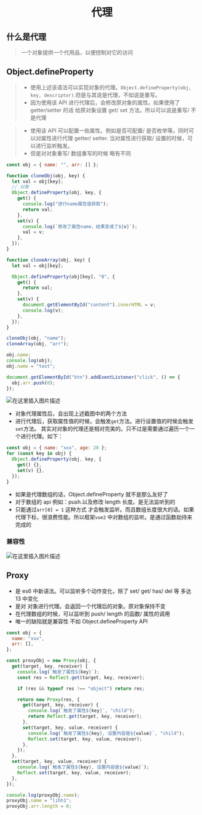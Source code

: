 <div align = "center"><h1>代理</h1></div>

## 什么是代理

> 一个对象提供一个代用品，以便控制对它的访问

## Object.defineProperty

> - 使用上述该语法可以实现对象的代理。`Object.defineProperty(obj, key, descriptor)`.但是与其说是代理，不如说是重写。
> - 因为使用该 API 进行代理后，会修改原对象的属性。如果使用了 getter/setter 的话 给原对象设置 get/ set 方法。所以可以说是重写/ 不是代理

> - 使用该 API 可以配置一些属性。例如是否可配置/ 是否枚举等。同时可以对属性进行代理 getter/ setter. 当对属性进行获取/ 设置的时候，可以进行监听触发。
> - 但是对对象重写/ 数组重写的时候 略有不同

```js
const obj = { name: "", arr: [] };

function cloneObj(obj, key) {
  let val = obj[key];
  // 对象
  Object.defineProperty(obj, key, {
    get() {
      console.log("进行name属性值获取");
      return val;
    },
    set(v) {
      console.log(`修改了属性name，结果变成了${v}`);
      val = v;
    },
  });
}

function cloneArray(obj, key) {
  let val = obj[key];

  Object.defineProperty(obj[key], "0", {
    get() {
      return val;
    },
    set(v) {
      document.getElementById("content").innerHTML = v;
      console.log(v);
    },
  });
}

cloneObj(obj, "name");
cloneArray(obj, "arr");

obj.name;
console.log(obj);
obj.name = "test";

document.getElementById("btn").addEventListener("click", () => {
  obj.arr.push(0);
});
```

![在这里插入图片描述](https://img-blog.csdnimg.cn/c708d62267bd4bb7951fe231b2c8df92.png)

- 对象代理属性后，会出现上述截图中的两个方法
- 进行代理后，获取属性值的时候，会触发`get`方法。进行设置值的时候会触发`set`方法。 其实对对象的代理还是相对完美的。只不过是需要通过遍历一个一个进行代理。如下：

```js
const obj = { name: "xxx", age: 20 };
for (const key in obj) {
  Object.defineProperty(obj, key, {
    get() {},
    set(v) {},
  });
}
```

- 如果是代理数组的话，Object.defineProperty 就不是那么友好了
- 对于数组的 api 例如：push.以及修改 length 长度。是无法监听到的
- 只能通过`arr[0] = 1` 这种方式 才会触发监听。而且数组长度很大的话。如果代理下标，很浪费性能。所以框架`vue2` 中对数组的监听。是通过函数劫持来完成的

### 兼容性

![在这里插入图片描述](https://img-blog.csdnimg.cn/1caf9b5814234993a5814b6c8c1f1a79.png)

## Proxy

- 是 es6 中新语法。可以监听多个动作变化，除了 set/ get/ has/ del 等 多达 13 中变化
- 是对 对象进行代理。会返回一个代理后的对象。原对象保持不变
- 在代理数组的时候，可以监听到 push/ length 的函数/ 属性的调用
- 唯一的缺陷就是兼容性 不如 Object.defineProperty API

```js
const obj = {
  name: "xxx",
  arr: [],
};

const proxyObj = new Proxy(obj, {
  get(target, key, receiver) {
    console.log(`触发了属性${key}`);
    const res = Reflect.get(target, key, receiver);

    if (res && typeof res !== "object") return res;

    return new Proxy(res, {
      get(target, key, receiver) {
        console.log(`触发了属性${key}`, "child");
        return Reflect.get(target, key, receiver);
      },
      set(target, key, value, receiver) {
        console.log(`触发了属性${key}, 设置内容是${value}`, "child");
        Reflect.set(target, key, value, receiver);
      },
    });
  },
  set(target, key, value, receiver) {
    console.log(`触发了属性${key}, 设置内容是${value}`);
    Reflect.set(target, key, value, receiver);
  },
});

console.log(proxyObj.name);
proxyObj.name = "lihh1";
proxyObj.arr.length = 0;
```
